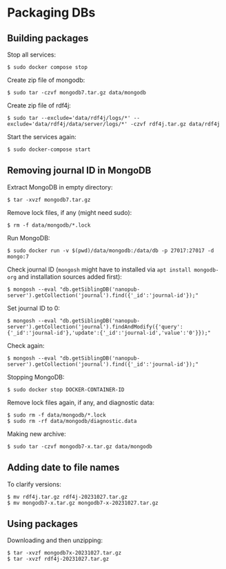 # Packaging DBs

## Building packages

Stop all services:

    $ sudo docker compose stop

Create zip file of mongodb:

    $ sudo tar -czvf mongodb7.tar.gz data/mongodb

Create zip file of rdf4j:

    $ sudo tar --exclude='data/rdf4j/logs/*' --exclude='data/rdf4j/data/server/logs/*' -czvf rdf4j.tar.gz data/rdf4j

Start the services again:

    $ sudo docker-compose start


## Removing journal ID in MongoDB

Extract MongoDB in empty directory:

    $ tar -xvzf mongodb7.tar.gz

Remove lock files, if any (might need sudo):

    $ rm -f data/mongodb/*.lock

Run MongoDB:

    $ sudo docker run -v $(pwd)/data/mongodb:/data/db -p 27017:27017 -d mongo:7

Check journal ID (`mongosh` might have to installed via `apt install mongodb-org` and installation sources added first):

    $ mongosh --eval "db.getSiblingDB('nanopub-server').getCollection('journal').find({'_id':'journal-id'});"

Set journal ID to 0:

    $ mongosh --eval "db.getSiblingDB('nanopub-server').getCollection('journal').findAndModify({'query':{'_id':'journal-id'},'update':{'_id':'journal-id','value':'0'}});"

Check again:

    $ mongosh --eval "db.getSiblingDB('nanopub-server').getCollection('journal').find({'_id':'journal-id'});"

Stopping MongoDB:

    $ sudo docker stop DOCKER-CONTAINER-ID

Remove lock files again, if any, and diagnostic data:

    $ sudo rm -f data/mongodb/*.lock
    $ sudo rm -rf data/mongodb/diagnostic.data

Making new archive:

    $ sudo tar -czvf mongodb7-x.tar.gz data/mongodb


## Adding date to file names

To clarify versions:

    $ mv rdf4j.tar.gz rdf4j-20231027.tar.gz
    $ mv mongodb7-x.tar.gz mongodb7-x-20231027.tar.gz


## Using packages

Downloading and then unzipping:

    $ tar -xvzf mongodb7x-20231027.tar.gz
    $ tar -xvzf rdf4j-20231027.tar.gz

